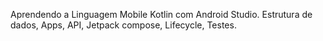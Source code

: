 Aprendendo a Linguagem Mobile Kotlin com Android Studio. Estrutura de dados, Apps, API, Jetpack compose, Lifecycle, Testes.
